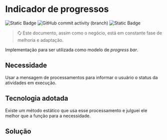 # Indicador de progressos 
 
![Static Badge](https://img.shields.io/badge/development-abap-blue)
![GitHub commit activity (branch)](https://img.shields.io/github/commit-activity/t/edmilson-nascimento/progress-indicator)
![Static Badge](https://img.shields.io/badge/poo-abap-green)

> 🗘 Este documento, assim como o negócio, está em constante fase de melhoria e adaptação.

Implementação para ser utilizada como modelo de _progress bar_.

## Necessidade ##
Usar a mensagem de processamentos para informar o usuário o status da atividades em execução.

## Tecnologia adotada ##
Existe um método estático que usa esse processamento e julguei ele melhor que a função para a necessidade.

## Solução ##
